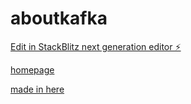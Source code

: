 # aboutkafka

[Edit in StackBlitz next generation editor ⚡️](https://stackblitz.com/~/github.com/KAFKA2306/aboutkafka)


[homepage](https://calm-creponne-3a08d9.netlify.app/)

[made in here](https://bolt.new/~/sb1-gd8scd)
